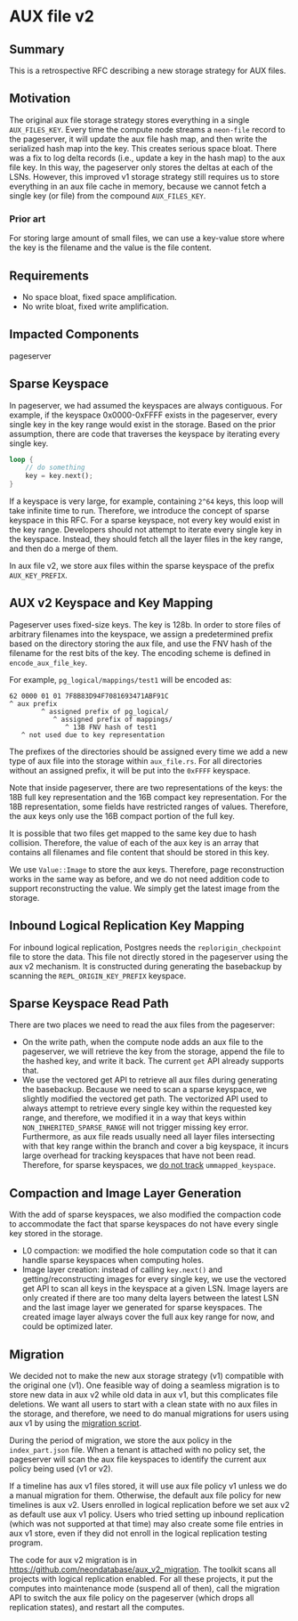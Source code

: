 # AUX file v2

## Summary

This is a retrospective RFC describing a new storage strategy for AUX files.

## Motivation

The original aux file storage strategy stores everything in a single `AUX_FILES_KEY`.
Every time the compute node streams a `neon-file` record to the pageserver, it will
update the aux file hash map, and then write the serialized hash map into the key.
This creates serious space bloat. There was a fix to log delta records (i.e., update
a key in the hash map) to the aux file key. In this way, the pageserver only stores
the deltas at each of the LSNs. However, this improved v1 storage strategy still
requires us to store everything in an aux file cache in memory, because we cannot
fetch a single key (or file) from the compound `AUX_FILES_KEY`.

### Prior art

For storing large amount of small files, we can use a key-value store where the key
is the filename and the value is the file content.

## Requirements

- No space bloat, fixed space amplification.
- No write bloat, fixed write amplification.

## Impacted Components

pageserver

## Sparse Keyspace

In pageserver, we had assumed the keyspaces are always contiguous. For example, if the keyspace 0x0000-0xFFFF
exists in the pageserver, every single key in the key range would exist in the storage. Based on the prior
assumption, there are code that traverses the keyspace by iterating every single key.

```rust
loop {
    // do something
    key = key.next();
}
```

If a keyspace is very large, for example, containing `2^64` keys, this loop will take infinite time to run.
Therefore, we introduce the concept of sparse keyspace in this RFC. For a sparse keyspace, not every key would
exist in the key range. Developers should not attempt to iterate every single key in the keyspace. Instead,
they should fetch all the layer files in the key range, and then do a merge of them.

In aux file v2, we store aux files within the sparse keyspace of the prefix `AUX_KEY_PREFIX`.

## AUX v2 Keyspace and Key Mapping

Pageserver uses fixed-size keys. The key is 128b. In order to store files of arbitrary filenames into the
keyspace, we assign a predetermined prefix based on the directory storing the aux file, and use the FNV hash
of the filename for the rest bits of the key. The encoding scheme is defined in `encode_aux_file_key`.

For example, `pg_logical/mappings/test1` will be encoded as:

```
62 0000 01 01 7F8B83D94F7081693471ABF91C
^ aux prefix
        ^ assigned prefix of pg_logical/
           ^ assigned prefix of mappings/
              ^ 13B FNV hash of test1
   ^ not used due to key representation
```

The prefixes of the directories should be assigned every time we add a new type of aux file into the storage within `aux_file.rs`. For all directories without an assigned prefix, it will be put into the `0xFFFF` keyspace.

Note that inside pageserver, there are two representations of the keys: the 18B full key representation
and the 16B compact key representation. For the 18B representation, some fields have restricted ranges
of values. Therefore, the aux keys only use the 16B compact portion of the full key.

It is possible that two files get mapped to the same key due to hash collision. Therefore, the value of
each of the aux key is an array that contains all filenames and file content that should be stored in
this key.

We use `Value::Image` to store the aux keys. Therefore, page reconstruction works in the same way as before,
and we do not need addition code to support reconstructing the value. We simply get the latest image from
the storage.

## Inbound Logical Replication Key Mapping

For inbound logical replication, Postgres needs the `replorigin_checkpoint` file to store the data.
This file not directly stored in the pageserver using the aux v2 mechanism. It is constructed during
generating the basebackup by scanning the `REPL_ORIGIN_KEY_PREFIX` keyspace.

## Sparse Keyspace Read Path

There are two places we need to read the aux files from the pageserver:

* On the write path, when the compute node adds an aux file to the pageserver, we will retrieve the key from the storage, append the file to the hashed key, and write it back. The current `get` API already supports that.
*  We use the vectored get API to retrieve all aux files during generating the basebackup. Because we need to scan a sparse keyspace, we slightly modified the vectored get path. The vectorized API used to always attempt to retrieve every single key within the requested key range, and therefore, we modified it in a way that keys within `NON_INHERITED_SPARSE_RANGE` will not trigger missing key error. Furthermore, as aux file reads usually need all layer files intersecting with that key range within the branch and cover a big keyspace, it incurs large overhead for tracking keyspaces that have not been read. Therefore, for sparse keyspaces, we [do not track](https://github.com/neondatabase/neon/pull/9631) `ummapped_keyspace`.

## Compaction and Image Layer Generation

With the add of sparse keyspaces, we also modified the compaction code to accommodate the fact that sparse keyspaces do not have every single key stored in the storage.

* L0 compaction: we modified the hole computation code so that it can handle sparse keyspaces when computing holes.
* Image layer creation: instead of calling `key.next()` and getting/reconstructing images for every single key, we use the vectored get API to scan all keys in the keyspace at a given LSN. Image layers are only created if there are too many delta layers between the latest LSN and the last image layer we generated for sparse keyspaces. The created image layer always cover the full aux key range for now, and could be optimized later.

## Migration

We decided not to make the new aux storage strategy (v1) compatible with the original one (v1). One feasible way of doing a seamless migration is to store new data in aux v2 while old data in aux v1, but this complicates file deletions. We want all users to start with a clean state with no aux files in the storage, and therefore, we need to do manual migrations for users using aux v1 by using the [migration script](https://github.com/neondatabase/aux_v2_migration).

During the period of migration, we store the aux policy in the `index_part.json` file. When a tenant is attached
with no policy set, the pageserver will scan the aux file keyspaces to identify the current aux policy being used (v1 or v2).

If a timeline has aux v1 files stored, it will use aux file policy v1 unless we do a manual migration for them. Otherwise, the default aux file policy for new timelines is aux v2. Users enrolled in logical replication before we set aux v2 as default use aux v1 policy. Users who tried setting up inbound replication (which was not supported at that time) may also create some file entries in aux v1 store, even if they did not enroll in the logical replication testing program.

The code for aux v2 migration is in https://github.com/neondatabase/aux_v2_migration. The toolkit scans all projects with logical replication enabled. For all these projects, it put the computes into maintenance mode (suspend all of then), call the migration API to switch the aux file policy on the pageserver (which drops all replication states), and restart all the computes.
